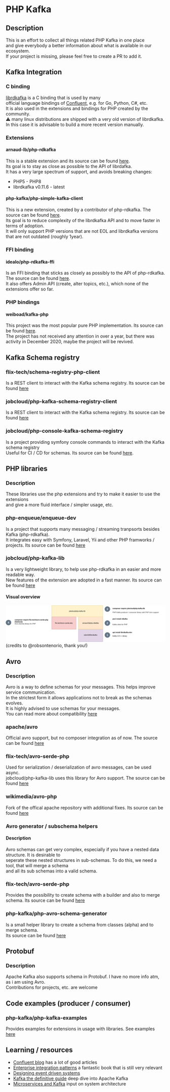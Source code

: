 # PHP Kafka
## Description
This is an effort to collect all things related PHP Kafka in one place  
and give everybody a better information about what is available in our ecosystem.  
If your project is missing, please feel free to create a PR to add it.

## Kafka Integration

### C binding
[librdkafka](https://github.com/edenhill/librdkafka) is a C binding that is used by many  
official language bindings of [Confluent](https://www.confluent.io/), e.g. for Go, Python, C#, etc.  
It is also used in the extensions and bindings for PHP created by the community.  
:warning: many linux distributions are shipped with a very old version of librdkafka.  
In this case it is advisable to build a more recent version manually.

### Extensions
#### arnaud-lb/php-rdkafka
This is a stable extension and its source can be found [here](https://github.com/arnaud-lb/php-rdkafka).  
Its goal is to stay as close as possible to the API of librdafka.  
It has a very large spectrum of support, and avoids breaking changes:
- PHP5 - PHP8
- librdkafka v0.11.6 - latest

#### php-kafka/php-simple-kafka-client
This is a new extension, created by a contributor of php-rdkafka. The source can be found [here](https://github.com/php-kafka/php-simple-kafka-client).  
Its goal is to reduce complexity of the librdkafka API and to move faster in terms of adoption.  
It will only support PHP versions that are not EOL and librdkafka versions that are not outdated (roughly 1year).  

### FFI binding
#### idealo/php-rdkafka-ffi
Is an FFI binding that sticks as closely as possibly to the API of php-rdkafka. The source can be found [here](https://github.com/idealo/php-rdkafka-ffi).  
It also offers Admin API (create, alter topics, etc.), which none of the extensions offer so far.

### PHP bindings
#### weiboad/kafka-php
This project was the most popular pure PHP implementation. Its source can be found [here](https://github.com/weiboad/kafka-php).  
The project has not received any attention in over a year, but there was activity in December 2020, maybe the project will be revived.

## Kafka Schema registry
### flix-tech/schema-registry-php-client
Is a REST client to interact with the Kafka schema registry. Its source can be found [here](https://github.com/flix-tech/schema-registry-php-client)
### jobcloud/php-kafka-schema-registry-client
Is a REST client to interact with the Kafka schema registry. Its source can be found [here](https://github.com/jobcloud/php-kafka-schema-registry-client)
### jobcloud/php-console-kafka-schema-registry
Is a project providing symfony console commands to interact with the Kafka schema registry  
Useful for CI / CD for schemas. Its source can be found [here](https://github.com/jobcloud/php-console-kafka-schema-registry).

## PHP libraries
### Description
These libraries use the php extensions and try to make it easier to use the extensions  
and give a more fluid interface / simpler usage, etc.
### php-enqueue/enqueue-dev
Is a project that supports many messaging / streaming tranpsorts besides Kafka (php-rdkafka).  
It integrates easy with Symfony, Laravel, Yii and other PHP framworks / projects. Its source can be found [here](https://github.com/php-enqueue/enqueue-dev)
### jobcloud/php-kafka-lib
Is a very lightweight library, to help use php-rdkafka in an easier and more readable way.  
New features of the extension are adopted in a fast manner. Its source can be found [here](https://github.com/jobcloud/php-kafka-lib)
#### Visual overview
![php-kafka-lib visual overview](resources/php-kafka-lib-visual.png)
(credits to @robsontenorio, thank you!)

## Avro
### Description
Avro is a way to define schemas for your messages. This helps improve service communication.  
In the strictest form it allows applications not to break as the schemas evolves.  
It is highly advised to use schemas for your messages.  
You can read more about compatibility [here](https://docs.confluent.io/platform/current/schema-registry/avro.html)
### apache/avro
Official avro support, but no composer integration as of now. The source can be found [here](https://github.com/apache/avro/tree/master/lang/php)
### flix-tech/avro-serde-php
Used for serialization / deserialization of avro messages, can be used async.  
jobcloud/php-kafka-lib uses this library for Avro support.
The source can be found [here](https://github.com/flix-tech/avro-serde-php)
### wikimedia/avro-php
Fork of the offical apache repository with additional fixes. Its source can be found [here](https://github.com/wikimedia/avro-php)

### Avro generator / subschema helpers
#### Description
Avro schemas can get very complex, especially if you have a nested data structure. It is desirable to  
seperate these nested structures in sub-schemas. To do this, we need a tool, that will merge a schema  
and all its sub schemas into a valid schema.
### flix-tech/avro-serde-php
Provides the possibility to create schema with a builder and also to merge schema. Its source can be found [here](https://github.com/flix-tech/avro-serde-php)
### php-kafka/php-avro-schema-generator
Is a small helper library to create a schema from classes (alpha) and to merge schema.  
Its source can be found [here](https://github.com/php-kafka/php-avro-schema-generator)

## Protobuf
### Description
Apache Kafka also supports schema in Protobuf. I have no more info atm, as i am using Avro.  
Contributions for projects, etc. are welcome

## Code examples (producer / consumer)
### php-kafka/php-kafka-examples
Provides examples for extensions in usage with libraries. See examples [here](https://github.com/php-kafka/php-kafka-examples)

## Learning / resources
- [Confluent blog](https://www.confluent.io/blog) has a lot of good articles
- [Enterprise integration patterns](https://www.enterpriseintegrationpatterns.com/) a fantastic book that is still very relevant
- [Designing event driven systems](https://www.confluent.io/designing-event-driven-systems/)
- [Kafka the definitive guide](https://www.confluent.io/resources/kafka-the-definitive-guide/) deep dive into Apache Kafka
- [Microservices and Kafka](https://www.confluent.io/resources/microservices-in-the-apache-kafka-ecosystem/) input on system architecture
